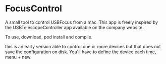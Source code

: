 # FocusControl

A small tool to control USBFocus from a mac. This app is freely inspired by the USBTelescopeController app available on the company website.

To use, download, pod install and compile. 

this is an early version able to control one or more devices but that does not save the configuration on disk. You'll have to define the device each time, menu + new.
